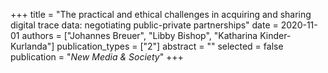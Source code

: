 +++
title = "The practical and ethical challenges in acquiring and sharing digital trace data: negotiating public-private partnerships"
date = 2020-11-01
authors = ["Johannes Breuer", "Libby Bishop", "Katharina Kinder-Kurlanda"]
publication_types = ["2"]
abstract = ""
selected = false
publication = "*New Media & Society*"
+++

